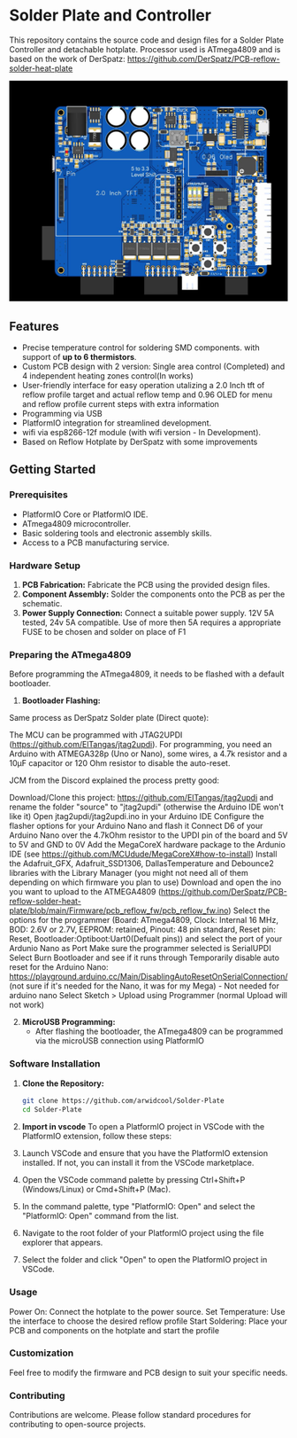 # Solder Plate and Controller

This repository contains the source code and design files for a Solder Plate Controller and detachable hotplate. Processor used is ATmega4809 and is based on the work of DerSpatz: https://github.com/DerSpatz/PCB-reflow-solder-heat-plate


![Screenshot](/Renders/Controller%201mos%202.JPG)

## Features
- Precise temperature control for soldering SMD components. with support of **up to 6 thermistors**.
- Custom PCB design with 2 version: Single area control (Completed) and 4 independent heating zones control(In works)
- User-friendly interface for easy operation utalizing a 2.0 Inch tft of reflow profile target and actual reflow temp and 0.96 OLED for menu and reflow profile current steps with extra information
- Programming via USB
- PlatformIO integration for streamlined development.
- wifi via esp8266-12f module (with wifi version - In Development).
- Based on Reflow Hotplate by DerSpatz with some improvements

## Getting Started

### Prerequisites

- PlatformIO Core or PlatformIO IDE.
- ATmega4809 microcontroller.
- Basic soldering tools and electronic assembly skills.
- Access to a PCB manufacturing service.

### Hardware Setup

1. **PCB Fabrication:** Fabricate the PCB using the provided design files.
2. **Component Assembly:** Solder the components onto the PCB as per the schematic.
3. **Power Supply Connection:** Connect a suitable power supply. 12V 5A tested, 24v 5A compatible. Use of more then 5A requires a appropriate FUSE to be chosen and solder on place of F1

### Preparing the ATmega4809

Before programming the ATmega4809, it needs to be flashed with a default bootloader.

1. **Bootloader Flashing:**

Same process as DerSpatz Solder plate (Direct quote):

The MCU can be programmed with JTAG2UPDI (https://github.com/ElTangas/jtag2updi). For programming, you need an Arduino with ATMEGA328p (Uno or Nano), some wires, a 4.7k resistor and a 10µF capacitor or 120 Ohm resistor to disable the auto-reset.

JCM from the Discord explained the process pretty good:

Download/Clone this project: https://github.com/ElTangas/jtag2updi and rename the folder "source" to "jtag2updi" (otherwise the Arduino IDE won't like it)
Open jtag2updi/jtag2updi.ino in your Arduino IDE
Configure the flasher options for your Arduino Nano and flash it
Connect D6 of your Arduino Nano over the 4.7kOhm resistor to the UPDI pin of the board and 5V to 5V and GND to 0V
Add the MegaCoreX hardware package to the Ardunio IDE (see https://github.com/MCUdude/MegaCoreX#how-to-install)
Install the Adafruit_GFX, Adafruit_SSD1306, DallasTemperature and Debounce2 libraries with the Library Manager (you might not need all of them depending on which firmware you plan to use)
Download and open the ino you want to upload to the ATMEGA4809 (https://github.com/DerSpatz/PCB-reflow-solder-heat-plate/blob/main/Firmware/pcb_reflow_fw/pcb_reflow_fw.ino)
Select the options for the programmer (Board: ATmega4809, Clock: Internal 16 MHz, BOD: 2.6V or 2.7V, EEPROM: retained, Pinout: 48 pin standard, Reset pin: Reset, Bootloader:Optiboot:Uart0(Defualt pins)) and select the port of your Ardunio Nano as Port
Make sure the programmer selected is SerialUPDI
Select Burn Bootloader and see if it runs through
Temporarily disable auto reset for the Arduino Nano: https://playground.arduino.cc/Main/DisablingAutoResetOnSerialConnection/ (not sure if it's needed for the Nano, it was for my Mega) - Not needed for arduino nano
Select Sketch > Upload using Programmer (normal Upload will not work)


2. **MicroUSB Programming:**
   - After flashing the bootloader, the ATmega4809 can be programmed via the microUSB connection using PlatformIO

### Software Installation

1. **Clone the Repository:**
   ```bash
   git clone https://github.com/arwidcool/Solder-Plate
   cd Solder-Plate
2. **Import in vscode**
To open a PlatformIO project in VSCode with the PlatformIO extension, follow these steps:

1. Launch VSCode and ensure that you have the PlatformIO extension installed. If not, you can install it from the VSCode marketplace.
2. Open the VSCode command palette by pressing Ctrl+Shift+P (Windows/Linux) or Cmd+Shift+P (Mac).
3. In the command palette, type "PlatformIO: Open" and select the "PlatformIO: Open" command from the list.
4. Navigate to the root folder of your PlatformIO project using the file explorer that appears.
5. Select the folder and click "Open" to open the PlatformIO project in VSCode.


### Usage

Power On: Connect the hotplate to the power source.
Set Temperature: Use the interface to choose the desired reflow profile
Start Soldering: Place your PCB and components on the hotplate and start the profile

### Customization

Feel free to modify the firmware and PCB design to suit your specific needs.

### Contributing
Contributions are welcome. Please follow standard procedures for contributing to open-source projects.


